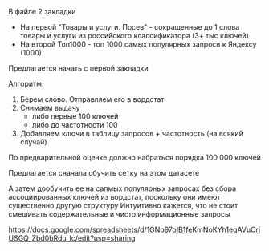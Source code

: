 В файле 2 закладки

- На первой "Товары и услуги. Посев" - сокращенные до 1 слова товары и услуги из российского классификатора (3+ тыс ключей)
- На второй Топ1000 - топ 1000 самых популярных запросв к Яндексу (1000)

Предлагается начать с первой закладки

Алгоритм:
1. Берем слово. Отправляем его в вордстат
2. Снимаем выдачу
   - либо первые 100 ключей 
   - либо до частотности 100
3. Добавляем ключи в таблицу запросов + частотность (на всякий случай)

По предварительной оценке должно набраться порядка 100 000 ключей

Предлагается сначала обучить сетку на этом датасете

А затем дообучить ее на сапмых популярных запросах без сбора ассоциированных ключей из вордстат, поскольку они имеют существенно другую структуру
Интуитивно кажется, что не стоит смешивать содержательные и чисто информационные запросы

https://docs.google.com/spreadsheets/d/1GNp97oIB1feKmNoKYh1eqAVuCrjUSGQ_Zbd0bRdu_lc/edit?usp=sharing
